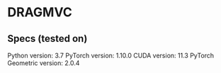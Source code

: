 # DRAGMVC

## Specs (tested on)

Python version: 3.7
PyTorch version: 1.10.0
CUDA version: 11.3
PyTorch Geometric version: 2.0.4

